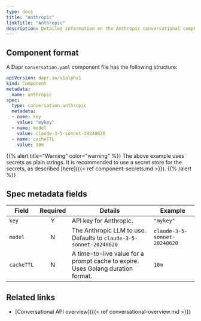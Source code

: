 ```yaml
---
type: docs
title: "Anthropic"
linkTitle: "Anthropic"
description: Detailed information on the Anthropic conversational component
---
```


## Component format

A Dapr `conversation.yaml` component file has the following structure:

```yaml
apiVersion: dapr.io/v1alpha1
kind: Component
metadata:
  name: anthropic
spec:
  type: conversation.anthropic
  metadata:
  - name: key
    value: "mykey"
  - name: model
    value: claude-3-5-sonnet-20240620
  - name: cacheTTL
    value: 10m
```

{{% alert title="Warning" color="warning" %}}
The above example uses secrets as plain strings. It is recommended to use a secret store for the secrets, as described [here]({{< ref component-secrets.md >}}).
{{% /alert %}}

## Spec metadata fields

| Field              | Required | Details | Example |
|--------------------|:--------:|---------|---------|
| `key`   | Y | API key for Anthropic. | `"mykey"` |
| `model` | N | The Anthropic LLM to use. Defaults to `claude-3-5-sonnet-20240620`  | `claude-3-5-sonnet-20240620` |
| `cacheTTL` | N | A time-to-live value for a prompt cache to expire. Uses Golang duration format.  | `10m` |

## Related links

- [Conversational API overview]({{< ref conversational-overview.md >}})